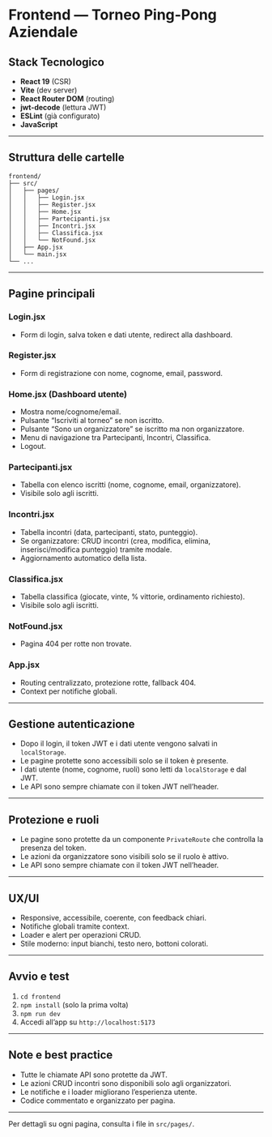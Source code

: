 # Frontend — Torneo Ping-Pong Aziendale

## Stack Tecnologico
- **React 19** (CSR)
- **Vite** (dev server)
- **React Router DOM** (routing)
- **jwt-decode** (lettura JWT)
- **ESLint** (già configurato)
- **JavaScript**

---

## Struttura delle cartelle
```
frontend/
├── src/
│   ├── pages/
│   │   ├── Login.jsx
│   │   ├── Register.jsx
│   │   ├── Home.jsx
│   │   ├── Partecipanti.jsx
│   │   ├── Incontri.jsx
│   │   ├── Classifica.jsx
│   │   └── NotFound.jsx
│   ├── App.jsx
│   └── main.jsx
└── ...
```

---

## Pagine principali

### Login.jsx
- Form di login, salva token e dati utente, redirect alla dashboard.

### Register.jsx
- Form di registrazione con nome, cognome, email, password.

### Home.jsx (Dashboard utente)
- Mostra nome/cognome/email.
- Pulsante “Iscriviti al torneo” se non iscritto.
- Pulsante “Sono un organizzatore” se iscritto ma non organizzatore.
- Menu di navigazione tra Partecipanti, Incontri, Classifica.
- Logout.

### Partecipanti.jsx
- Tabella con elenco iscritti (nome, cognome, email, organizzatore).
- Visibile solo agli iscritti.

### Incontri.jsx
- Tabella incontri (data, partecipanti, stato, punteggio).
- Se organizzatore: CRUD incontri (crea, modifica, elimina, inserisci/modifica punteggio) tramite modale.
- Aggiornamento automatico della lista.

### Classifica.jsx
- Tabella classifica (giocate, vinte, % vittorie, ordinamento richiesto).
- Visibile solo agli iscritti.

### NotFound.jsx
- Pagina 404 per rotte non trovate.

### App.jsx
- Routing centralizzato, protezione rotte, fallback 404.
- Context per notifiche globali.

---

## Gestione autenticazione
- Dopo il login, il token JWT e i dati utente vengono salvati in `localStorage`.
- Le pagine protette sono accessibili solo se il token è presente.
- I dati utente (nome, cognome, ruoli) sono letti da `localStorage` e dal JWT.
- Le API sono sempre chiamate con il token JWT nell’header.

---

## Protezione e ruoli
- Le pagine sono protette da un componente `PrivateRoute` che controlla la presenza del token.
- Le azioni da organizzatore sono visibili solo se il ruolo è attivo.
- Le API sono sempre chiamate con il token JWT nell’header.

---

## UX/UI
- Responsive, accessibile, coerente, con feedback chiari.
- Notifiche globali tramite context.
- Loader e alert per operazioni CRUD.
- Stile moderno: input bianchi, testo nero, bottoni colorati.

---

## Avvio e test
1. `cd frontend`
2. `npm install` (solo la prima volta)
3. `npm run dev`
4. Accedi all’app su `http://localhost:5173`

---

## Note e best practice
- Tutte le chiamate API sono protette da JWT.
- Le azioni CRUD incontri sono disponibili solo agli organizzatori.
- Le notifiche e i loader migliorano l’esperienza utente.
- Codice commentato e organizzato per pagina.

---

Per dettagli su ogni pagina, consulta i file in `src/pages/`.
